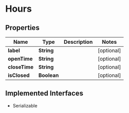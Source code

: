 

# Hours


## Properties

| Name | Type | Description | Notes |
|------------ | ------------- | ------------- | -------------|
|**label** | **String** |  |  [optional] |
|**openTime** | **String** |  |  [optional] |
|**closeTime** | **String** |  |  [optional] |
|**isClosed** | **Boolean** |  |  [optional] |


## Implemented Interfaces

* Serializable


